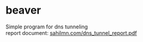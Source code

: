 # beaver
Simple program for dns tunneling  
report document: [sahilmn.com/dns_tunnel_report.pdf](http://sahilmn.com/dns_tunnel_report.pdf)

